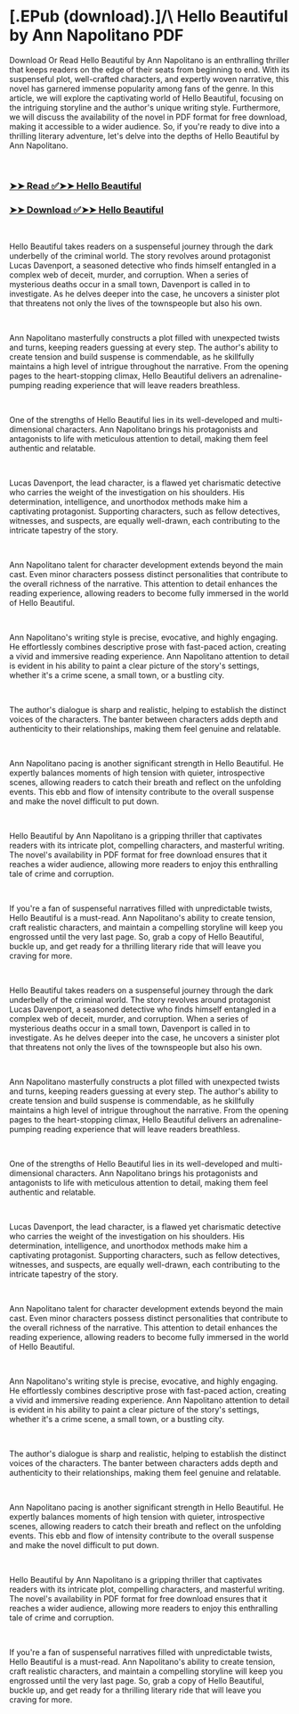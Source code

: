 # [.EPub (download).]/\ Hello Beautiful by Ann Napolitano PDF

<p>Download Or Read Hello Beautiful by Ann Napolitano is an enthralling thriller that keeps readers on the edge of their seats from beginning to end. With its suspenseful plot, well-crafted characters, and expertly woven narrative, this novel has garnered immense popularity among fans of the genre. In this article, we will explore the captivating world of Hello Beautiful, focusing on the intriguing storyline and the author's unique writing style. Furthermore, we will discuss the availability of the novel in PDF format for free download, making it accessible to a wider audience. So, if you're ready to dive into a thrilling literary adventure, let's delve into the depths of Hello Beautiful by Ann Napolitano.</p>
<p>&nbsp;</p>

### [➤➤ Read ✅➤➤ Hello Beautiful](https://thehelpfulbooks.blogspot.com/id/61771675)

### [➤➤ Download ✅➤➤ Hello Beautiful](https://thehelpfulbooks.blogspot.com/id/61771675)

<p>&nbsp;</p>
<p>Hello Beautiful takes readers on a suspenseful journey through the dark underbelly of the criminal world. The story revolves around protagonist Lucas Davenport, a seasoned detective who finds himself entangled in a complex web of deceit, murder, and corruption. When a series of mysterious deaths occur in a small town, Davenport is called in to investigate. As he delves deeper into the case, he uncovers a sinister plot that threatens not only the lives of the townspeople but also his own.</p>
<p>&nbsp;</p>
<p>Ann Napolitano masterfully constructs a plot filled with unexpected twists and turns, keeping readers guessing at every step. The author's ability to create tension and build suspense is commendable, as he skillfully maintains a high level of intrigue throughout the narrative. From the opening pages to the heart-stopping climax, Hello Beautiful delivers an adrenaline-pumping reading experience that will leave readers breathless.</p>
<p>&nbsp;</p>
<p>One of the strengths of Hello Beautiful lies in its well-developed and multi-dimensional characters. Ann Napolitano brings his protagonists and antagonists to life with meticulous attention to detail, making them feel authentic and relatable.</p>
<p>&nbsp;</p>
<p>Lucas Davenport, the lead character, is a flawed yet charismatic detective who carries the weight of the investigation on his shoulders. His determination, intelligence, and unorthodox methods make him a captivating protagonist. Supporting characters, such as fellow detectives, witnesses, and suspects, are equally well-drawn, each contributing to the intricate tapestry of the story.</p>
<p>&nbsp;</p>
<p>Ann Napolitano talent for character development extends beyond the main cast. Even minor characters possess distinct personalities that contribute to the overall richness of the narrative. This attention to detail enhances the reading experience, allowing readers to become fully immersed in the world of Hello Beautiful.</p>
<p>&nbsp;</p>
<p>Ann Napolitano's writing style is precise, evocative, and highly engaging. He effortlessly combines descriptive prose with fast-paced action, creating a vivid and immersive reading experience. Ann Napolitano attention to detail is evident in his ability to paint a clear picture of the story's settings, whether it's a crime scene, a small town, or a bustling city.</p>
<p>&nbsp;</p>
<p>The author's dialogue is sharp and realistic, helping to establish the distinct voices of the characters. The banter between characters adds depth and authenticity to their relationships, making them feel genuine and relatable.</p>
<p>&nbsp;</p>
<p>Ann Napolitano pacing is another significant strength in Hello Beautiful. He expertly balances moments of high tension with quieter, introspective scenes, allowing readers to catch their breath and reflect on the unfolding events. This ebb and flow of intensity contribute to the overall suspense and make the novel difficult to put down.</p>
<p>&nbsp;</p>
<p>Hello Beautiful by Ann Napolitano is a gripping thriller that captivates readers with its intricate plot, compelling characters, and masterful writing. The novel's availability in PDF format for free download ensures that it reaches a wider audience, allowing more readers to enjoy this enthralling tale of crime and corruption.</p>
<p>&nbsp;</p>
<p>If you're a fan of suspenseful narratives filled with unpredictable twists, Hello Beautiful is a must-read. Ann Napolitano's ability to create tension, craft realistic characters, and maintain a compelling storyline will keep you engrossed until the very last page. So, grab a copy of Hello Beautiful, buckle up, and get ready for a thrilling literary ride that will leave you craving for more.</p>
<p>&nbsp;</p>
<p>Hello Beautiful takes readers on a suspenseful journey through the dark underbelly of the criminal world. The story revolves around protagonist Lucas Davenport, a seasoned detective who finds himself entangled in a complex web of deceit, murder, and corruption. When a series of mysterious deaths occur in a small town, Davenport is called in to investigate. As he delves deeper into the case, he uncovers a sinister plot that threatens not only the lives of the townspeople but also his own.</p>
<p>&nbsp;</p>
<p>Ann Napolitano masterfully constructs a plot filled with unexpected twists and turns, keeping readers guessing at every step. The author's ability to create tension and build suspense is commendable, as he skillfully maintains a high level of intrigue throughout the narrative. From the opening pages to the heart-stopping climax, Hello Beautiful delivers an adrenaline-pumping reading experience that will leave readers breathless.</p>
<p>&nbsp;</p>
<p>One of the strengths of Hello Beautiful lies in its well-developed and multi-dimensional characters. Ann Napolitano brings his protagonists and antagonists to life with meticulous attention to detail, making them feel authentic and relatable.</p>
<p>&nbsp;</p>
<p>Lucas Davenport, the lead character, is a flawed yet charismatic detective who carries the weight of the investigation on his shoulders. His determination, intelligence, and unorthodox methods make him a captivating protagonist. Supporting characters, such as fellow detectives, witnesses, and suspects, are equally well-drawn, each contributing to the intricate tapestry of the story.</p>
<p>&nbsp;</p>
<p>Ann Napolitano talent for character development extends beyond the main cast. Even minor characters possess distinct personalities that contribute to the overall richness of the narrative. This attention to detail enhances the reading experience, allowing readers to become fully immersed in the world of Hello Beautiful.</p>
<p>&nbsp;</p>
<p>Ann Napolitano's writing style is precise, evocative, and highly engaging. He effortlessly combines descriptive prose with fast-paced action, creating a vivid and immersive reading experience. Ann Napolitano attention to detail is evident in his ability to paint a clear picture of the story's settings, whether it's a crime scene, a small town, or a bustling city.</p>
<p>&nbsp;</p>
<p>The author's dialogue is sharp and realistic, helping to establish the distinct voices of the characters. The banter between characters adds depth and authenticity to their relationships, making them feel genuine and relatable.</p>
<p>&nbsp;</p>
<p>Ann Napolitano pacing is another significant strength in Hello Beautiful. He expertly balances moments of high tension with quieter, introspective scenes, allowing readers to catch their breath and reflect on the unfolding events. This ebb and flow of intensity contribute to the overall suspense and make the novel difficult to put down.</p>
<p>&nbsp;</p>
<p>Hello Beautiful by Ann Napolitano is a gripping thriller that captivates readers with its intricate plot, compelling characters, and masterful writing. The novel's availability in PDF format for free download ensures that it reaches a wider audience, allowing more readers to enjoy this enthralling tale of crime and corruption.</p>
<p>&nbsp;</p>
<p>If you're a fan of suspenseful narratives filled with unpredictable twists, Hello Beautiful is a must-read. Ann Napolitano's ability to create tension, craft realistic characters, and maintain a compelling storyline will keep you engrossed until the very last page. So, grab a copy of Hello Beautiful, buckle up, and get ready for a thrilling literary ride that will leave you craving for more.</p>
<p>&nbsp;</p>
